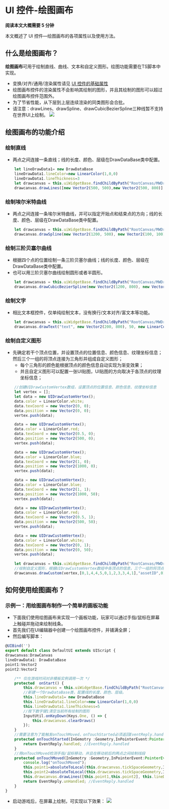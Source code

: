 # UI 控件-绘图画布

**阅读本文大概需要 5 分钟**

本文概述了 UI 控件—绘图画布的各项属性以及使用方法。


## 什么是绘图画布？

**绘图画布**可用于绘制直线、曲线、文本和自定义图形。绘图功能需要在TS脚本中实现。
- 变换/对齐/通用/渲染属性请见 [UI 控件的基础属性](https://docs.ark.online/UI/UIWidget-BaseProperties.html)
- 绘图画布控件的渲染属性不会影响其绘制的图形，并且其绘制的图形可以超过绘图画布控件范围外。
- 为了节省性能，从下层到上层连续渲染的同类图形会合批。
- 请注意：drawLines、drawSpline、drawCubicBezierSpline三种线暂不支持在世界UI上绘制。
![](https://cdn.233xyx.com/online/GivYpPd95Uf01719380681540.png)


## 绘图画布的功能介绍
### 绘制直线
- 两点之间连接一条直线；线的长度、颜色、层级在DrawDataBase类中配置。
```ts
    let lineDrawData1= new DrawDataBase
    lineDrawData1.lineColor=new LinearColor(1,0,0)
    lineDrawData1.lineThickness=3
    let drawcanvas = this.uiWidgetBase.findChildByPath("RootCanvas/MWDrawCanvas") as DrawCanvas;
    drawcanvas.drawLines([new Vector2(500, 500),new Vector2(500, 800)], lineDrawData1)
```

### 绘制埃尔米特曲线
- 两点之间连接一条埃尔米特曲线，并可以指定开始点和结束点的方向；线的长度、颜色、层级在DrawDataBase类中配置。
```ts
    let drawcanvas = this.uiWidgetBase.findChildByPath("RootCanvas/MWDrawCanvas") as DrawCanvas;
    drawcanvas.drawSpline(new Vector2(1200, 500), new Vector2(100, 100),new Vector2(1700, 500),new Vector2(100, -100), lineDrawData1);
```

### 绘制三阶贝塞尔曲线
- 根据四个点的位置绘制一条三阶贝塞尔曲线；线的长度、颜色、层级在DrawDataBase类中配置。
- 也可以用三阶贝塞尔曲线绘制圆形或者半圆形。
```ts
    let drawcanvas = this.uiWidgetBase.findChildByPath("RootCanvas/MWDrawCanvas") as DrawCanvas;
    drawcanvas.drawCubicBezierSpline(new Vector2(1200, 800), new Vector2(1300, 900),new Vector2(1400, 800),new Vector2(1500, 900), lineDrawData1);
```

### 绘制文字
- 相比文本框控件，仅单纯绘制文本，没有换行/文本对齐/富文本等功能。
```ts
    let drawcanvas = this.uiWidgetBase.findChildByPath("RootCanvas/MWDrawCanvas") as DrawCanvas;
    drawcanvas.drawText("text", new Vector2(200, 800), 50, new LinearColor(1,0,0), 0);
```

### 绘制自定义图形
- 先确定若干个顶点位置，并设置顶点的位置信息、颜色信息、纹理坐标信息；然后三个一组的将顶点连接为三角形并组成自定义图形；
  - 每个三角形的颜色能根据顶点的颜色信息自动实现为渐变效果；
  - 并且自定义图形可以配置一张UI贴图，UI贴图的方向取决于各顶点的纹理坐标信息；
```ts
    //创建UIDrawCustomVertex数组，设置顶点的位置信息、颜色信息、纹理坐标信息
    let vertex = [];
    let data = new UIDrawCustomVertex();
    data.color = LinearColor.white;
    data.texCoord = new Vector2(0, 0);
    data.position = new Vector2(0, 0);
    vertex.push(data);

    data = new UIDrawCustomVertex();
    data.color = LinearColor.red;
    data.texCoord = new Vector2(0.5, 0);
    data.position = new Vector2(500, 0);
    vertex.push(data);

    data = new UIDrawCustomVertex();
    data.color = LinearColor.blue;
    data.texCoord = new Vector2(1, 0);
    data.position = new Vector2(1000, 0);
    vertex.push(data);

    data = new UIDrawCustomVertex();
    data.color = LinearColor.blue;
    data.texCoord = new Vector2(1, 1);
    data.position = new Vector2(1000, 50);
    vertex.push(data);

    data = new UIDrawCustomVertex();
    data.color = LinearColor.red;
    data.texCoord = new Vector2(0.5, 1);
    data.position = new Vector2(500, 50);
    vertex.push(data);

    data = new UIDrawCustomVertex();
    data.color = LinearColor.white;
    data.texCoord = new Vector2(0, 1);
    data.position = new Vector2(0, 50);
    vertex.push(data);
    
    let drawcanvas = this.uiWidgetBase.findChildByPath("RootCanvas/MWDrawCanvas") as DrawCanvas;
    //绘制自定义图形，根据UIDrawCustomVertex数组中各顶点的信息，三个一组的将顶点连接为三角形
    drawcanvas.drawCustom(vertex,[0,1,4,4,5,0,1,2,3,3,4,1],"assetID",0);
```

## 如何使用绘图画布？
### 示例一：用绘图画布制作一个简单的画板功能
- 下面我们使用绘图画布来实现一个画板功能，玩家可以通过手指/鼠标在屏幕上触碰并拖动来绘制线条。
- 首先我们在UI编辑器中创建一个绘图画布控件，并铺满全屏；
- 然后编写脚本：
```ts
@UIBind('')
export default class DefaultUI extends UIScript {
drawcanvas:DrawCanvas
lineDrawData1: DrawDataBase
point1:Vector2
point2:Vector2

    /** 仅在游戏时间对非模板实例调用一次 */
    protected  onStart() {
        this.drawcanvas = this.uiWidgetBase.findChildByPath("RootCanvas/MWDrawCanvas") as DrawCanvas;
        //新建一个DrawDataBase类，配置线的长度、颜色、层级。
        this.lineDrawData1= new DrawDataBase
        this.lineDrawData1.lineColor=new LinearColor(1,0,0)
        this.lineDrawData1.lineThickness=5
        //按下数字键1清空当前所有绘制的图形
        InputUtil.onKeyDown(Keys.One, () => {
            this.drawcanvas.clearDraws()
        });
    }
    //需要注意为了能触发onTouchMoved，onTouchStarted必须返回EventReply.handled
    protected onTouchStarted(InGemotry :Geometry,InPointerEvent:PointerEvent) :EventReply{
        return EventReply.handled; //EventReply.handled
    }
    //用onTouchMoved检测手指/鼠标移动，并且在移动前后的两点之间绘制线段
    protected onTouchMoved(InGemotry :Geometry,InPointerEvent:PointerEvent) :EventReply{
        console.log("onTouchMoved");    
        this.point1=absoluteToLocal(this.drawcanvas.tickSpaceGeometry,InPointerEvent.lastScreenSpacePosition)
        this.point2=absoluteToLocal(this.drawcanvas.tickSpaceGeometry,InPointerEvent.screenSpacePosition)
        this.drawcanvas.drawLines([this.point1,this.point2], this.lineDrawData1)
        return EventReply.unHandled; //EventReply.handled
    }
}

```
- 启动游戏后，在屏幕上绘制，可实现以下效果：
![](https://cdn.233xyx.com/online/TLrtUFTnU1fy1719380674935.gif)
